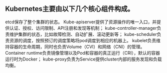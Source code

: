 ## Kubernetes主要由以下几个核心组件构成。

etcd保存了整个集群的状态。
Kube-apiserver提供了资源操作的唯一入口，并提供认证、授权、访问限制、API注册和发现等机制；
kube-controller-manager负责维护集群的状态，比如故障检测、自动扩展、滚动更新等；
kube-scheduler负责资源的调度，按照预订的调度策略将pod调度到相应的机器上。
kubelet负责维持容器的生命周期，同时也负责Volume（CVI）和网络（CNI）的管理。
Container runtime负责镜像管理以及Pod和容器的真正运行（CRI），默认的容器运行时为Docker；
kube-proxy负责为Service提供cluster内部的服务发现和负载均衡。
